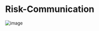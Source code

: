 # Risk-Communication

![image](https://user-images.githubusercontent.com/49118263/76280106-2ca7ba80-62d4-11ea-8c1f-cd0c9e2479b5.png)
